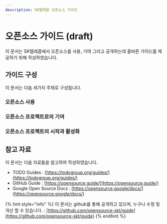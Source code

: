 ```yaml
---
description: SK텔레콤 오픈소스 가이드
---
```


# 오픈소스 가이드 \(draft\)

이 문서는 SK텔레콤에서 오픈소스를 사용, 기여 그리고 공개하는데 올바른 가이드를 제공하기 위해 작성하였습니다. 

## 가이드 구성

이 문서는 다음 세가지 주제로 구성됩니다.

### 오픈소스 사용

### 오픈소스 프로젝트로의 기여

### 오픈소스 프로젝트의 시작과 활성화

## 참고 자료

이 문서는 다음 자료들을 참고하여 작성하였습니다.

* TODO Guides : [https://todogroup.org/guides/](https://todogroup.org/guides/)
* GitHub Guide : [https://opensource.guide/](https://opensource.guide/)
* Google Open Source Docs : [https://opensource.google/docs/](https://opensource.google/docs/)

{% hint style="info" %}
이 문서는 github를 통해 공개하고 있으며, 누구나 수정 및 개선 할 수 있습니다. : [https://github.com/opensource-skt/guide](https://github.com/opensource-skt/guide)
{% endhint %}



